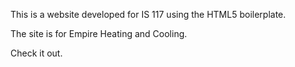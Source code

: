 This is a website developed for IS 117 using the HTML5 boilerplate. 

The site is for Empire Heating and Cooling. 

Check it out.
